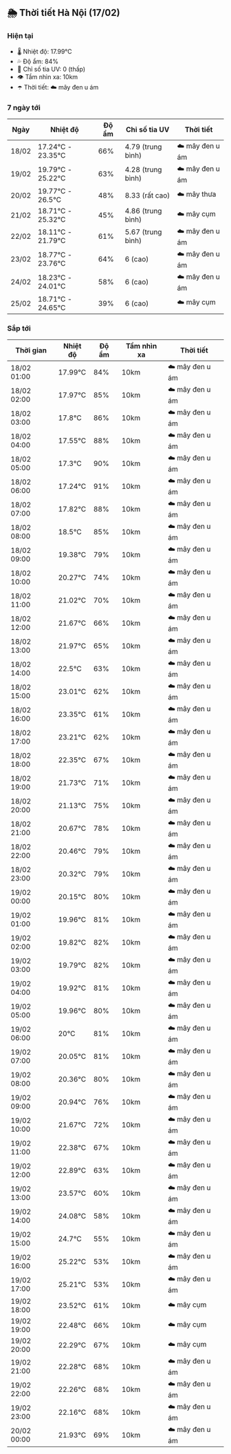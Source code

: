 ## 🌦️ Thời tiết Hà Nội (17/02)

### Hiện tại

- 🌡️ Nhiệt độ: 17.99℃
- 💦 Độ ẩm: 84%
- 🌟 Chỉ số tia UV: 0 (thấp)
- 👁️ Tầm nhìn xa: 10km
- ☂️ Thời tiết: ☁️ mây đen u ám

### 7 ngày tới

| Ngày | Nhiệt độ | Độ ẩm | Chỉ số tia UV | Thời tiết |
| --- | --- | --- | --- | --- |
| 18/02 | 17.24℃ - 23.35℃ | 66% | 4.79 (trung bình) | ☁️ mây đen u ám |
| 19/02 | 19.79℃ - 25.22℃ | 63% | 4.28 (trung bình) | ☁️ mây đen u ám |
| 20/02 | 19.77℃ - 26.5℃ | 48% | 8.33 (rất cao) | ☁️ mây thưa |
| 21/02 | 18.71℃ - 25.32℃ | 45% | 4.86 (trung bình) | ☁️ mây cụm |
| 22/02 | 18.11℃ - 21.79℃ | 61% | 5.67 (trung bình) | ☁️ mây đen u ám |
| 23/02 | 18.77℃ - 23.76℃ | 64% | 6 (cao) | ☁️ mây đen u ám |
| 24/02 | 18.23℃ - 24.01℃ | 58% | 6 (cao) | ☁️ mây đen u ám |
| 25/02 | 18.71℃ - 24.65℃ | 39% | 6 (cao) | ☁️ mây cụm |

### Sắp tới

| Thời gian | Nhiệt độ | Độ ẩm | Tầm nhìn xa | Thời tiết |
| --- | --- | --- | --- | --- |
| 18/02 01:00 | 17.99℃ | 84% | 10km | ☁️ mây đen u ám |
| 18/02 02:00 | 17.97℃ | 85% | 10km | ☁️ mây đen u ám |
| 18/02 03:00 | 17.8℃ | 86% | 10km | ☁️ mây đen u ám |
| 18/02 04:00 | 17.55℃ | 88% | 10km | ☁️ mây đen u ám |
| 18/02 05:00 | 17.3℃ | 90% | 10km | ☁️ mây đen u ám |
| 18/02 06:00 | 17.24℃ | 91% | 10km | ☁️ mây đen u ám |
| 18/02 07:00 | 17.82℃ | 88% | 10km | ☁️ mây đen u ám |
| 18/02 08:00 | 18.5℃ | 85% | 10km | ☁️ mây đen u ám |
| 18/02 09:00 | 19.38℃ | 79% | 10km | ☁️ mây đen u ám |
| 18/02 10:00 | 20.27℃ | 74% | 10km | ☁️ mây đen u ám |
| 18/02 11:00 | 21.02℃ | 70% | 10km | ☁️ mây đen u ám |
| 18/02 12:00 | 21.67℃ | 66% | 10km | ☁️ mây đen u ám |
| 18/02 13:00 | 21.97℃ | 65% | 10km | ☁️ mây đen u ám |
| 18/02 14:00 | 22.5℃ | 63% | 10km | ☁️ mây đen u ám |
| 18/02 15:00 | 23.01℃ | 62% | 10km | ☁️ mây đen u ám |
| 18/02 16:00 | 23.35℃ | 61% | 10km | ☁️ mây đen u ám |
| 18/02 17:00 | 23.21℃ | 62% | 10km | ☁️ mây đen u ám |
| 18/02 18:00 | 22.35℃ | 67% | 10km | ☁️ mây đen u ám |
| 18/02 19:00 | 21.73℃ | 71% | 10km | ☁️ mây đen u ám |
| 18/02 20:00 | 21.13℃ | 75% | 10km | ☁️ mây đen u ám |
| 18/02 21:00 | 20.67℃ | 78% | 10km | ☁️ mây đen u ám |
| 18/02 22:00 | 20.46℃ | 79% | 10km | ☁️ mây đen u ám |
| 18/02 23:00 | 20.32℃ | 79% | 10km | ☁️ mây đen u ám |
| 19/02 00:00 | 20.15℃ | 80% | 10km | ☁️ mây đen u ám |
| 19/02 01:00 | 19.96℃ | 81% | 10km | ☁️ mây đen u ám |
| 19/02 02:00 | 19.82℃ | 82% | 10km | ☁️ mây đen u ám |
| 19/02 03:00 | 19.79℃ | 82% | 10km | ☁️ mây đen u ám |
| 19/02 04:00 | 19.92℃ | 81% | 10km | ☁️ mây đen u ám |
| 19/02 05:00 | 19.96℃ | 80% | 10km | ☁️ mây đen u ám |
| 19/02 06:00 | 20℃ | 81% | 10km | ☁️ mây đen u ám |
| 19/02 07:00 | 20.05℃ | 81% | 10km | ☁️ mây đen u ám |
| 19/02 08:00 | 20.36℃ | 80% | 10km | ☁️ mây đen u ám |
| 19/02 09:00 | 20.94℃ | 76% | 10km | ☁️ mây đen u ám |
| 19/02 10:00 | 21.67℃ | 72% | 10km | ☁️ mây đen u ám |
| 19/02 11:00 | 22.38℃ | 67% | 10km | ☁️ mây đen u ám |
| 19/02 12:00 | 22.89℃ | 63% | 10km | ☁️ mây đen u ám |
| 19/02 13:00 | 23.57℃ | 60% | 10km | ☁️ mây đen u ám |
| 19/02 14:00 | 24.08℃ | 58% | 10km | ☁️ mây đen u ám |
| 19/02 15:00 | 24.7℃ | 55% | 10km | ☁️ mây đen u ám |
| 19/02 16:00 | 25.22℃ | 53% | 10km | ☁️ mây đen u ám |
| 19/02 17:00 | 25.21℃ | 53% | 10km | ☁️ mây đen u ám |
| 19/02 18:00 | 23.52℃ | 61% | 10km | ☁️ mây cụm |
| 19/02 19:00 | 22.48℃ | 66% | 10km | ☁️ mây cụm |
| 19/02 20:00 | 22.29℃ | 67% | 10km | ☁️ mây cụm |
| 19/02 21:00 | 22.28℃ | 68% | 10km | ☁️ mây đen u ám |
| 19/02 22:00 | 22.26℃ | 68% | 10km | ☁️ mây đen u ám |
| 19/02 23:00 | 22.16℃ | 68% | 10km | ☁️ mây đen u ám |
| 20/02 00:00 | 21.93℃ | 69% | 10km | ☁️ mây đen u ám |

